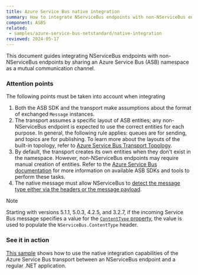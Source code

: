 ```yaml
---
title: Azure Service Bus native integration
summary: How to integrate NServiceBus endpoints with non-NServiceBus endpoints on Azure Service Bus.
component: ASBS
related:
 - samples/azure-service-bus-netstandard/native-integration
reviewed: 2024-05-17
---
```


This document guides integrating NServiceBus endpoints with non-NServiceBus endpoints by sharing an Azure Service Bus (ASB) namespace as a mutual communication channel.

### Attention points

The following points must be taken into account when integrating

1. Both the ASB SDK and the transport make assumptions about the format of exchanged `Message` instances.
1. The transport assumes a specific layout of ASB entities; any non-NServiceBus endpoint is expected to use the correct entities for each purpose. In general, the following rule applies: queues are for sending, and topics are for publishing. To learn more about the layouts of the built-in topology, refer to [Azure Service Bus Transport Topology](/transports/azure-service-bus/topology.md).
1. By default, the transport creates its own entities when they don't exist in the namespace. However, non-NServiceBus endpoints may require manual creation of entities. Refer to the [Azure Service Bus documentation](https://docs.microsoft.com/en-us/azure/service-bus-messaging/) for more information on available ASB SDKs and tools to perform these tasks.
1. The native message must allow NServiceBus to [detect the message type either via the headers or the message payload](/nservicebus/messaging/message-type-detection.md).

> [!NOTE]
> Starting with versions 5.1.1, 5.0.3, 4.2.5, and 3.2.7, if the incoming Service Bus message specifies a value for the [`ContentType` property](https://learn.microsoft.com/en-us/rest/api/servicebus/message-headers-and-properties), the value is used to populate the `NServiceBus.ContentType` header.

### See it in action

[This sample](/samples/azure-service-bus-netstandard/native-integration/) shows how to use the native integration capabilities of the Azure Service Bus transport between an NServiceBus endpoint and a regular .NET application.
